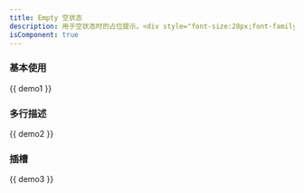 ```yaml
---
title: Empty 空状态
description: 用于空状态时的占位提示。<div style="font-size:28px;font-family:DIN-Medium;color:#0052d9;padding:8px 12px;border-radius:10px;background:#d9e1ff;display:inline-block;">^1.0.0</div>
isComponent: true
---
```


### 基本使用

{{ demo1 }}

### 多行描述

{{ demo2 }}

### 插槽

{{ demo3 }}
